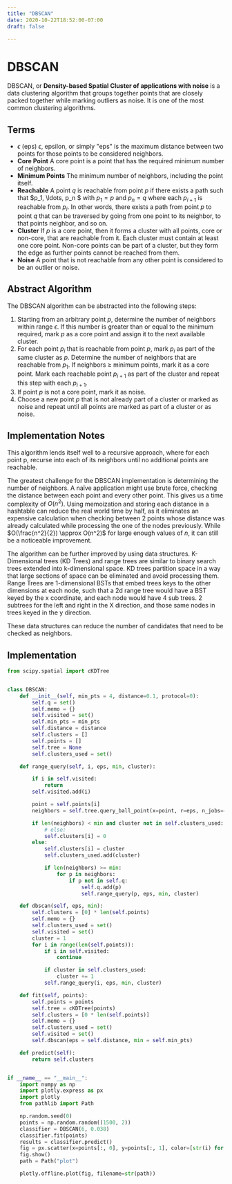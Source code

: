 ```yaml
---
title: "DBSCAN"
date: 2020-10-22T18:52:00-07:00
draft: false

---
```


# DBSCAN

DBSCAN, or **Density-based Spatial Cluster of applications with noise** is a data clustering algorithm that groups together points that are closely packed together while marking outliers as noise. It is one of the most common clustering algorithms.

## Terms

* $\epsilon$ (eps)
  $\epsilon$, epsilon, or simply "eps" is the maximum distance between two points for those points to be considered neighbors.
* **Core Point**
  A core point is a point that has the required minimum number of neighbors.
* **Minimum Points**
  The minimum number of neighbors, including the point itself.
* **Reachable**
  A point $q$ is reachable from point $p$ if there exists a path such that $p_1, \ldots, p_n $ with $p_1 =  p$ and $p_n = q$ where each $p_{i+1}$ is reachable from $p_i$. In other words, there exists a path from point $p$ to point $q$ that can be traversed by going from one point to its neighbor, to that points neighbor, and so on.   
* **Cluster**
  If $p$ is a core point, then it forms a cluster with all points, core or non-core, that are reachable from it. Each cluster must contain at least one core point. Non-core points can be part of a cluster, but they form the edge as further points cannot be reached from them.
* **Noise**
  A point that is not reachable from any other point is considered to be an outlier or noise.

## Abstract Algorithm

The DBSCAN algorithm can be abstracted into the following steps:

1. Starting from an arbitrary point $p$, determine the number of neighbors within range $\epsilon$. If this number is greater than or equal to the minimum required, mark $p$ as a core point and assign it to the next available cluster.
2. For each point $p_i$ that is reachable from point $p$, mark $p_i$ as part of the same cluster as $p$. Determine the number of neighbors that are reachable from $p_1$. If neighbors $\geq$ minimum points, mark it as a core point. Mark each reachable point $p_{i+1}$ as part of the cluster and repeat this step with each $p_{i+1}$.
3. If point $p$ is not a core point, mark it as noise.
4. Choose a new point $p$ that is not already part of a cluster or marked as noise and repeat until all points are marked as part of a cluster or as noise.

## Implementation Notes

This algorithm lends itself well to a recursive approach, where for each point p, recurse into each of its neighbors until no additional points are reachable.

The greatest challenge for the DBSCAN implementation is determining the number of neighbors. A naïve application might use brute force, checking the distance between each point and every other point. This gives us a time complexity of $O(n^2)$. Using memoization and storing each distance in a hashtable can reduce the real world time by half, as it eliminates an expensive calculation when checking between 2 points whose distance was already calculated while processing the one of the nodes previously. While $O(\frac{n^2}{2}) \approx O(n^2)$ for large enough values of $n$, it can still be a noticeable improvement.

The algorithm can be further improved by using data structures. K-Dimensional trees (KD Trees) and range trees are similar to binary search trees extended into k-dimensional space. KD trees partition space in a way that large sections of space can be eliminated and avoid processing them. Range Trees are 1-dimensional BSTs that embed trees keys to the other dimensions at each node, such that a 2d range tree would have a BST keyed by the x coordinate, and each node would have 4 sub trees. 2 subtrees for the left and right in the X direction, and those same nodes in trees keyed in the y direction. 

These data structures can reduce the number of candidates that need to be checked as neighbors.

## Implementation



```python
from scipy.spatial import cKDTree


class DBSCAN:
    def __init__(self, min_pts = 4, distance=0.1, protocol=0):
        self.q = set()
        self.memo = {}
        self.visited = set()
        self.min_pts = min_pts
        self.distance = distance
        self.clusters = []
        self.points = []
        self.tree = None
        self.clusters_used = set()

    def range_query(self, i, eps, min, cluster):

        if i in self.visited:
            return
        self.visited.add(i)

        point = self.points[i]
        neighbors = self.tree.query_ball_point(x=point, r=eps, n_jobs=-1)

        if len(neighbors) < min and cluster not in self.clusters_used:
            # else:
            self.clusters[i] = 0
        else:
            self.clusters[i] = cluster
            self.clusters_used.add(cluster)

            if len(neighbors) >= min:
                for p in neighbors:
                    if p not in self.q:
                        self.q.add(p)
                        self.range_query(p, eps, min, cluster)

    def dbscan(self, eps, min):
        self.clusters = [0] * len(self.points)
        self.memo = {}
        self.clusters_used = set()
        self.visited = set()
        cluster = 1
        for i in range(len(self.points)):
            if i in self.visited:
                continue

            if cluster in self.clusters_used:
                cluster += 1
            self.range_query(i, eps, min, cluster)

    def fit(self, points):
        self.points = points
        self.tree = cKDTree(points)
        self.clusters = [0 * len(self.points)]
        self.memo = {}
        self.clusters_used = set()
        self.visited = set()
        self.dbscan(eps = self.distance, min = self.min_pts)

    def predict(self):
        return self.clusters


if __name__ == "__main__":
    import numpy as np
    import plotly.express as px
    import plotly
    from pathlib import Path

    np.random.seed(0)
    points = np.random.random((1500, 2))
    classifier = DBSCAN(6, 0.038)
    classifier.fit(points)
    results = classifier.predict()
    fig = px.scatter(x=points[:, 0], y=points[:, 1], color=[str(i) for i in classifier.clusters])
    fig.show()
    path = Path("plot")

    plotly.offline.plot(fig, filename=str(path))


```

